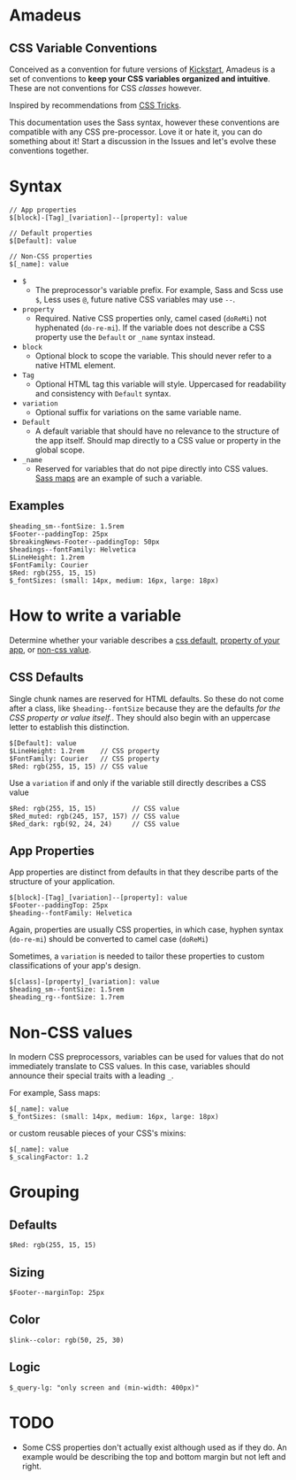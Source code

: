 # Amadeus
## CSS Variable Conventions

Conceived as a convention for future versions of [Kickstart](http://getkickstart.com), Amadeus is a set of conventions to **keep your CSS variables organized and intuitive**. These are not conventions for CSS *classes* however.

Inspired by recommendations from [CSS Tricks](http://css-tricks.com/strategies-keeping-css-specificity-low/?utm_content=bufferdc5e1&utm_medium=social&utm_source=twitter.com&utm_campaign=buffer).

This documentation uses the Sass syntax, however these conventions are compatible with any CSS pre-processor. Love it or hate it, you can do something about it! Start a discussion in the Issues and let's evolve these conventions together.

# Syntax

    // App properties
    $[block]-[Tag]_[variation]--[property]: value
    
    // Default properties
    $[Default]: value
    
    // Non-CSS properties
    $[_name]: value
    
- `$`
  - The preprocessor's variable prefix. For example, Sass and Scss use `$`, Less uses `@`, future native CSS variables may use `--`.
- `property`
  - Required. Native CSS properties only, camel cased (`doReMi`) not hyphenated (`do-re-mi`). If the variable does not describe a CSS property use the `Default` or `_name` syntax instead.
- `block`
  - Optional block to scope the variable. This should never refer to a native HTML element.
- `Tag`
  - Optional HTML tag this variable will style. Uppercased for readability and consistency with `Default` syntax.
- `variation`
  - Optional suffix for variations on the same variable name.
- `Default`
  - A default variable that should have no relevance to the structure of the app itself. Should map directly to a CSS value or property in the global scope.
- `_name`
  - Reserved for variables that do not pipe directly into CSS values. [Sass maps](http://sass-lang.com/documentation/file.SASS_REFERENCE.html#maps) are an example of such a variable.
    
## Examples

    $heading_sm--fontSize: 1.5rem
    $Footer--paddingTop: 25px
    $breakingNews-Footer--paddingTop: 50px
    $headings--fontFamily: Helvetica
    $LineHeight: 1.2rem
    $FontFamily: Courier
    $Red: rgb(255, 15, 15)
    $_fontSizes: (small: 14px, medium: 16px, large: 18px)
    
# How to write a variable

Determine whether your variable describes a [css default](#css-defaults), [property of your app](#app-properties), or [non-css value](#non-css-values).

## CSS Defaults

Single chunk names are reserved for HTML defaults. So these do not come after a class, like `$heading--fontSize` because they are the defaults *for the CSS property or value itself.*. They should also begin with an uppercase letter to establish this distinction.

    $[Default]: value
    $LineHeight: 1.2rem    // CSS property
    $FontFamily: Courier   // CSS property
    $Red: rgb(255, 15, 15) // CSS value
    
Use a `variation` if and only if the variable still directly describes a CSS value

    $Red: rgb(255, 15, 15)         // CSS value
    $Red_muted: rgb(245, 157, 157) // CSS value
    $Red_dark: rgb(92, 24, 24)     // CSS value

## App Properties

App properties are distinct from defaults in that they describe parts of the structure of your application.

    $[block]-[Tag]_[variation]--[property]: value
    $Footer--paddingTop: 25px
    $heading--fontFamily: Helvetica
    
Again, properties are usually CSS properties, in which case, hyphen syntax (`do-re-mi`) should be converted to camel case (`doReMi`)

Sometimes, a `variation` is needed to tailor these properties to custom classifications of your app's design.

    $[class]-[property]_[variation]: value    
    $heading_sm--fontSize: 1.5rem
    $heading_rg--fontSize: 1.7rem
    
# Non-CSS values

In modern CSS preprocessors, variables can be used for values that do not immediately translate to CSS values. In this case, variables should announce their special traits with a leading `_`.

For example, Sass maps:

    $[_name]: value
    $_fontSizes: (small: 14px, medium: 16px, large: 18px)
    
or custom reusable pieces of your CSS's mixins:

    $[_name]: value
    $_scalingFactor: 1.2

# Grouping

## Defaults

    $Red: rgb(255, 15, 15)

## Sizing

    $Footer--marginTop: 25px
    
## Color

    $link--color: rgb(50, 25, 30)
    
## Logic

    $_query-lg: "only screen and (min-width: 400px)"
    
# TODO

- Some CSS properties don't actually exist although used as if they do. An example would be describing the top and bottom margin but not left and right.

